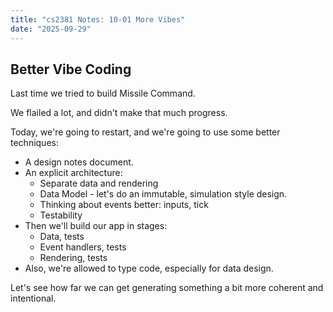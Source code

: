 ```yaml
---
title: "cs2381 Notes: 10-01 More Vibes"
date: "2025-09-29"
---
```


## Better Vibe Coding

Last time we tried to build Missile Command.

We flailed a lot, and didn't make that much progress.

Today, we're going to restart, and we're going to use some better
techniques:

- A design notes document.
- An explicit architecture:
  - Separate data and rendering
  - Data Model - let's do an immutable, simulation style design.
  - Thinking about events better: inputs, tick
  - Testability
- Then we'll build our app in stages:
  - Data, tests
  - Event handlers, tests
  - Rendering, tests
- Also, we're allowed to type code, especially for data design.

Let's see how far we can get generating something a bit more coherent
and intentional.



